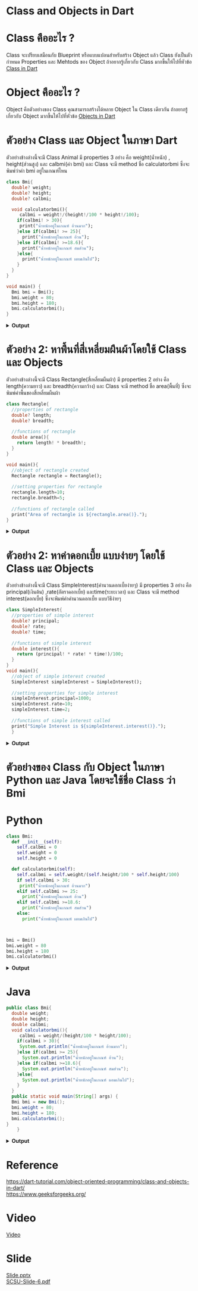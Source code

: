 # Class and Objects in Dart


# Class คืออะไร ?
Class  จะเปรียบเสมือนกับ Blueprint หรือแบบแปลนสำหรับสร้าง Object แล้ว
Class ยังเป็นตัวกำหนด Properties และ Mehtods ของ Object
ถ้าอยากรู้เกี่ยวกับ Class มากขึ้นให้ไปที่หัวข้อ [Class in Dart](https://github.com/soonklang/dart-tutorial/blob/main/6.%20OOP%20In%20Dart/Class%20in%20Dart.md)

# Object คืออะไร ?
Object คือตัวอย่างของ Class คุณสามารถสร้างได้หลาย Object ใน Class เดียวกัน
ถ้าอยากรู้เกี่ยวกับ Object มากขึ้นให้ไปที่หัวข้อ [Objects in Dart](https://github.com/soonklang/dart-tutorial/blob/main/6.%20OOP%20In%20Dart/Object%20in%20dart.md)

# ตัวอย่าง Class และ Object ในภาษา Dart
ตัวอย่างข้างล่างนี้จะมี Class Animal มี properties 3 อย่าง คือ
weight(น้ำหนัก) , height(ส่วนสูง) และ calbmi(ค่า bmi) และ Class จะมี method ชื่อ calculatorbmi
ซึ่งจะพิมพ์ว่าค่า bmi อยู่ในเกณฑ์ไหน

```dart
class Bmi{
  double? weight;
  double? height;
  double? calbmi;

  void calculatorbmi(){
     calbmi = weight!/(height!/100 * height!/100);
    if(calbmi! > 30){
     print("น้ำหนักอยู่ในเกณฑ์ อ้วนมาก"); 
    }else if(calbmi! >= 25){
      print("น้ำหนักอยู่ในเกณฑ์ อ้วน"); 
    }else if(calbmi! >=18.6){
      print("น้ำหนักอยู่ในเกณฑ์ สมส่วน");
    }else{
      print("น้ำหนักอยู่ในเกณฑ์ ผอมเกินไป");
    }
  }
}

void main() {
  Bmi bmi = Bmi(); 
  bmi.weight = 80;
  bmi.height = 180;
  bmi.calculatorbmi();
}


```

<details>
  <summary><strong>Output</strong></summary>
  <pre><code>น้ำหนักอยู่ในเกณฑ์ สมส่วน</code></pre>
</details>

# ตัวอย่าง 2: หาพื้นที่สี่เหลี่ยมผืนผ้าโดยใช้ Class และ Objects
ตัวอย่างข้างล่างนี้จะมี Class Rectangle(สี่เหลี่ยมผืนผ้า) มี properties 2 อย่าง คือ
length(ความยาว) และ breadth(ความกว้าง) และ Class จะมี method ชื่อ area(พื้นที่)
ซึ่งจะพิมพ์ค่าพื้นของสี่เหลี่ยมผืนผ้า
```dart
class Rectangle{
  //properties of rectangle
  double? length;
  double? breadth;
  
  //functions of rectangle
  double area(){
    return length! * breadth!;
  }
}

void main(){
  //object of rectangle created
  Rectangle rectangle = Rectangle();
  
  //setting properties for rectangle
  rectangle.length=10;
  rectangle.breadth=5;
  
  //functions of rectangle called
  print("Area of rectangle is ${rectangle.area()}.");
}
```
<details>
  <summary><strong>Output</strong></summary>
  <pre><code>Area of rectangle is 50.</code></pre>
</details>

# ตัวอย่าง 2: หาค่าดอกเบี้ย แบบง่ายๆ โดยใช้ Class และ Objects
ตัวอย่างข้างล่างนี้จะมี Class SimpleInterest(คำนวนดอกเบี้ยง่ายๆ) มี properties 3 อย่าง คือ
principal(เงินต้น) ,rate(อัตราดอกเบี้ย) และtime(ระยะเวลา) และ Class จะมี method
interest(ดอกเบี้ย) ซึ่งจะพิมพ์ค่าคำนวนดอกเบี้ย แบบวิธีง่ายๆ
```dart 
class SimpleInterest{
  //properties of simple interest
  double? principal;
  double? rate;
  double? time;
  
  //functions of simple interest
  double interest(){
    return (principal! * rate! * time!)/100;
  }
}
void main(){
  //object of simple interest created
  SimpleInterest simpleInterest = SimpleInterest();
  
  //setting properties for simple interest
  simpleInterest.principal=1000;
  simpleInterest.rate=10;
  simpleInterest.time=2;
  
  //functions of simple interest called
  print("Simple Interest is ${simpleInterest.interest()}.");
  }
  ```
  
<details>
  <summary><strong>Output</strong></summary>
  <pre><code>Simple Interest is 200.</code></pre>
</details>


# ตัวอย่างของ Class กับ Object ในภาษา Python และ Java โดยจะใช้ชื่อ Class ว่า Bmi

# Python
```python
class Bmi:
  def __init__(self):
    self.calbmi = 0
    self.weight = 0
    self.height = 0

  def calculatorbmi(self):
    self.calbmi = self.weight/(self.height/100 * self.height/100)
    if self.calbmi > 30:
     print("น้ำหนักอยู่ในเกณฑ์ อ้วนมาก")
    elif self.calbmi >= 25:
      print("น้ำหนักอยู่ในเกณฑ์ อ้วน")
    elif self.calbmi >=18.6:
      print("น้ำหนักอยู่ในเกณฑ์ สมส่วน")
    else:
      print("น้ำหนักอยู่ในเกณฑ์ ผอมเกินไป")



bmi = Bmi()
bmi.weight = 80
bmi.height = 180
bmi.calculatorbmi()
```
<details>
  <summary><strong>Output</strong></summary>
  <pre><code>
     น้ำหนักอยู่ในเกณฑ์ สมส่วน </code></pre>
</details>

# Java
```java
public class Bmi{
  double weight;
  double height;
  double calbmi;
  void calculatorbmi(){
     calbmi = weight/(height/100 * height/100);
    if(calbmi > 30){
     System.out.println("น้ำหนักอยู่ในเกณฑ์ อ้วนมาก"); 
    }else if(calbmi >= 25){
      System.out.println("น้ำหนักอยู่ในเกณฑ์ อ้วน"); 
    }else if(calbmi >=18.6){
      System.out.println("น้ำหนักอยู่ในเกณฑ์ สมส่วน");
    }else{
      System.out.println("น้ำหนักอยู่ในเกณฑ์ ผอมเกินไป");
    }
  }
  public static void main(String[] args) {
  Bmi bmi = new Bmi(); 
  bmi.weight = 80;
  bmi.height = 180;
  bmi.calculatorbmi();
}
    }

```
<details>
  <summary><strong>Output</strong></summary>
  <pre><code>น้ำหนักอยู่ในเกณฑ์ สมส่วน </code></pre>
</details>

# Reference
https://dart-tutorial.com/object-oriented-programming/class-and-objects-in-dart/<br>
https://www.geeksforgeeks.org/<br>

# Video
[Video](https://www.youtube.com/watch?v=7nq2mcbd6xc)

# Slide
[Slide.pptx](https://github.com/soonklang/dart-tutorial/files/12888871/Slide.pptx)<br>
[SCSU-Slide-6.pdf](https://github.com/soonklang/dart-tutorial/files/12888573/SCSU-Slide-6.pdf)<br>


